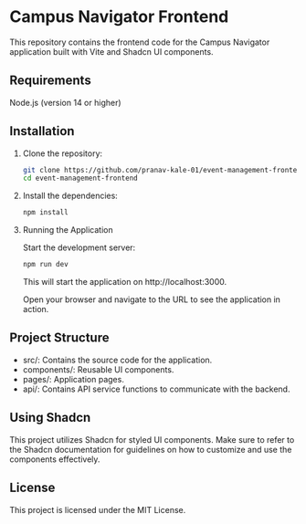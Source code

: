 # Campus Navigator Frontend

   This repository contains the frontend code for the Campus Navigator application built with Vite and Shadcn UI components.

## Requirements
   Node.js (version 14 or higher)
   
## Installation
   
   1. Clone the repository:
      
      ```bash
      git clone https://github.com/pranav-kale-01/event-management-frontend
      cd event-management-frontend
      ```
      
   2. Install the dependencies:

      ```bash
      npm install
      ```
      
   3. Running the Application

      Start the development server:

         ```bash
         npm run dev
         ```

      This will start the application on http://localhost:3000.

      Open your browser and navigate to the URL to see the application in action.

## Project Structure
   
   * src/: Contains the source code for the application.
   * components/: Reusable UI components.
   * pages/: Application pages.
   * api/: Contains API service functions to communicate with the backend.


## Using Shadcn

   This project utilizes Shadcn for styled UI components. Make sure to refer to the Shadcn documentation for guidelines on how to customize and use the components effectively.

## License
   
   This project is licensed under the MIT License.
